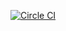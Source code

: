 [![Circle CI](https://circleci.com/gh/maxdidato/watchbug-web.svg?style=svg)](https://circleci.com/gh/maxdidato/watchbug-web)
